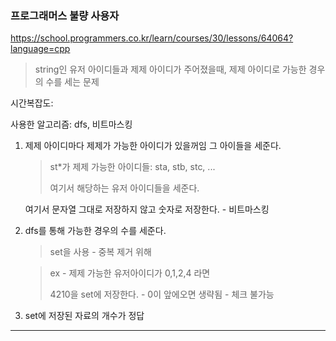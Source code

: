 ### 프로그래머스 불량 사용자

https://school.programmers.co.kr/learn/courses/30/lessons/64064?language=cpp

> string인 유저 아이디들과 제제 아이디가 주어졌을때, 제제 아이디로 가능한 경우의 수를 세는 문제

시간복잡도: 

사용한 알고리즘: dfs, 비트마스킹

1. 제제 아이디마다 제제가 가능한 아이디가 있을꺼임
그 아이들을 세준다.
    > st*가 제제 가능한 아이디들: sta, stb, stc, ...
    > 
    > 여기서 해당하는 유저 아이디들을 세준다.

    여기서 문자열 그대로 저장하지 않고 숫자로 저장한다. - 비트마스킹

2. dfs를 통해 가능한 경우의 수를 세준다.
    > set을 사용 - 중복 제거 위해

    > ex - 제제 가능한 유저아이디가 0,1,2,4 라면
    > 
    > 4210을 set에 저장한다. - 0이 앞에오면 생략됨 - 체크 불가능

3. set에 저장된 자료의 개수가 정답

---